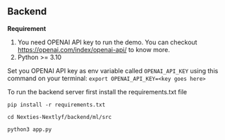 ## Backend
**Requirement**

1. You need OPENAI API key to run the demo. You can checkout https://openai.com/index/openai-api/ to know more.
2. Python >= 3.10

Set you OPENAI API key as env variable called `OPENAI_API_KEY` using this command on your terminal: `export OPENAI_API_KEY=<key goes here>`

To run the backend server first install the requirements.txt file

```pip install -r requirements.txt```

```cd Nexties-Nextlyf/backend/ml/src```

```python3 app.py```
